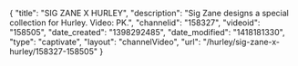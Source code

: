 {
    "title": "SIG ZANE X HURLEY",
    "description": "Sig Zane designs a special collection for Hurley. Video: PK.",
    "channelid": "158327",
    "videoid": "158505",
    "date_created": "1398292485",
    "date_modified": "1418181330",
    "type": "captivate",
    "layout": "channelVideo",
    "url": "\/hurley\/sig-zane-x-hurley\/158327-158505"
}